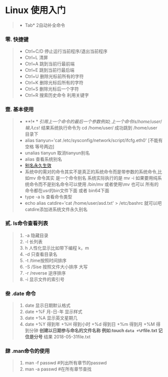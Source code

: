 Linux 使用入门
====
> * Tab* 2自动补全命令
### 零. 快捷键
> * Ctrl+C/D 停止运行当前程序/退出当前程序
> * Ctrl+L 清屏
> * Ctrl+A 跳到当前行最前端
> * Ctrl+E 跳到当前行最后端
> * Ctrl+U 删除光标前所有的字符
> * Ctrl+K 删除光标后所有的字符
> * Ctrl+S 删除光标后一个字符
> * Ctrl+R 搜索历史命令 利用关键字
### 壹. 基本使用
> * **!$** 引用上一个命令的最后一个参数 例如; 上一个命令 ls /home/user/ 输入 cs !$ 结果系统执行命令为 cd /home/user/ 成功跳到 /home/user 目录下
> * alias tianyun='cat /etc/sysconfig/network/script/ifcfg.eth0' [不能有空格 等号两边]
> * unalias tianyun 取消tianyun别名
> * alias 查看系统别名
> * [别名永久生效](https://blog.csdn.net/u013521296/article/details/77898908)
> * 系统中的需对的命令其实不是真正的系统命令而是带参数的系统命令,比如mv 命令其实 是一个命令别名 系统实际执行的是 mv -i 如果要用纯系统命令而不是别名命令可以使用 /bin/mv 或者使用\mv 也可以 所有的命令都在usr的bin文件下面 或者 bin64下面
> * type -a ls 查看命令类型
> * echo  alias catdire='cat /home/user/asd.txt' > /etc/bashrc 就可以吧catdire添加进系统文件永久别名
### 贰. ls命令查看列表
> 1. -a 隐藏目录
> 2. -l 长列表
> 3. h 人性化显示比如带下编程 k，m
> 4. -d 只查看目录名
> 5. -t  /time按照时间排序
> 6. -S /Sise 按照文件大小排序 大写
> 7. -r /reverse 逆序排序
> 8. -i 显示文件的索引号
### 叁 .date 命令
> 1. date 显示日期默认格式  
> 2. date +%F 月-日-年 显示样式
> 3. date +%A 显示英文星期几
> 4. date +%Y 得到年 +%H 得到小时 +%d 得到日 +%m 得到月 +%M 得到分钟
> **创建以日期参与命名的文件名称  例如:touch `data +%F`file.txt 记住是分号** 结果 2018-05-31file.txt
### 肆 .man命令的使用
> 1. man -f passwd #列出所有章节的passwd  
> 2. man -a passwd #在所有章节查找
